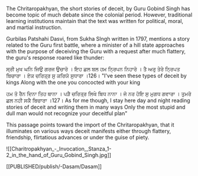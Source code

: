 The Chritaropakhyan, the short stories of deceit, by Guru Gobind Singh has become topic of much debate since the colonial period. However, traditional learning institutions maintain that the text was written for political, moral, and martial instruction. 

Gurbilas Patshahi Dasvi, from Sukha SIngh written in 1797, mentions a story related to the Guru first battle, where a minister of a hill state approaches with the purpose of deceiving the Guru with a request after much flattery, the guru's response roared like thunder:

ਸ੍ਰੀ ਮੁਖ ਘਨਿ ਜਿਉ ਗਰਜ ਉਚਾਰੋ । ਇਹ ਛਲ ਬਲ ਹਮ ਨ੍ਰਿਪਨ ਨਿਹਾਰੋ ।
ਤੈ ਅਰੁ ਤੇਰੇ ਨ੍ਰਿਪਤ ਬਿਚਾਰਾ । ਏਕ ਚਰਿਤ੍ਰ ਸੁ ਕਰਿਯੋ ਸੁਧਾਰਾ ।126।
"I've seen these types of deceit by kings
Along with the one you concocted with your king 

ਹਮ ਤੋ ਰੈਨ ਦਿਨਾ ਤਿਹ ਥਾਨਾ । ਪੜੈ ਚਰਿਤ੍ਰ ਲਿਖੇ ਬਿਧ ਨਾਨਾ ।
ਜੋ ਨਰ ਹੋਇ ਸੁ ਮੁਗਧ ਗਵਾਰਾ । ਤੁਮਰੋ ਛਲ ਨਹੀ ਸਕੈ ਬਿਚਾਰਾ ।127।
As for me though, I stay here day and night reading stories of deceit and writing them in many ways
Only the most stupid and dull man would not recognize your deceitful plan"

This passage points toward the import of the Chritaropakhyan, that it illuminates on various ways deceit manifests either through flattery, friendship, flirtatious advances or under the guise of piety. 

![[Charitropakhyan_-_Invocation,_Stanza_1-2_in_the_hand_of_Guru_Gobind_Singh.jpg]]

[[PUBLISHED/publish/-Dasam/Dasam]]

